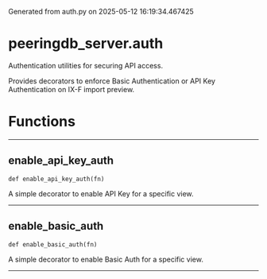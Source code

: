 Generated from auth.py on 2025-05-12 16:19:34.467425

# peeringdb_server.auth

Authentication utilities for securing API access.

Provides decorators to enforce Basic Authentication or API Key Authentication on IX-F import preview.

# Functions
---

## enable_api_key_auth
`def enable_api_key_auth(fn)`

A simple decorator to enable API Key for a specific view.

---
## enable_basic_auth
`def enable_basic_auth(fn)`

A simple decorator to enable Basic Auth for a specific view.

---
